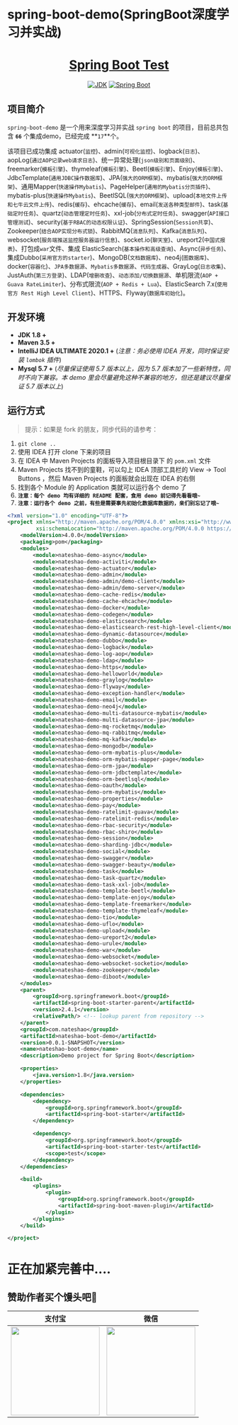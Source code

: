# spring-boot-demo(SpringBoot深度学习并实战)

<h1 align="center"><a href="https://github.com/nateshao" target="_blank">Spring Boot Test</a></h1>
<p align="center">
  <a href="https://www.oracle.com/technetwork/java/javase/downloads/index.html"><img alt="JDK" src="https://img.shields.io/badge/JDK-1.8.0_162-orange.svg"/></a>
  <a href="https://docs.spring.io/spring-boot/docs/2.1.0.RELEASE/reference/html/"><img alt="Spring Boot" src="https://img.shields.io/badge/Spring Boot-2.1.0.RELEASE-brightgreen.svg"/></a>
</p>

## 项目简介

`spring-boot-demo` 是一个用来深度学习并实战 `spring boot` 的项目，目前总共包含 **`66`** 个集成demo，已经完成 **`17`**个。

该项目已成功集成 actuator(`监控`)、admin(`可视化监控`)、logback(`日志`)、aopLog(`通过AOP记录web请求日志`)、统一异常处理(`json级别和页面级别`)、freemarker(`模板引擎`)、thymeleaf(`模板引擎`)、Beetl(`模板引擎`)、Enjoy(`模板引擎`)、JdbcTemplate(`通用JDBC操作数据库`)、JPA(`强大的ORM框架`)、mybatis(`强大的ORM框架`)、通用Mapper(`快速操作Mybatis`)、PageHelper(`通用的Mybatis分页插件`)、mybatis-plus(`快速操作Mybatis`)、BeetlSQL(`强大的ORM框架`)、upload(`本地文件上传和七牛云文件上传`)、redis(`缓存`)、ehcache(`缓存`)、email(`发送各种类型邮件`)、task(`基础定时任务`)、quartz(`动态管理定时任务`)、xxl-job(`分布式定时任务`)、swagger(`API接口管理测试`)、security(`基于RBAC的动态权限认证`)、SpringSession(`Session共享`)、Zookeeper(`结合AOP实现分布式锁`)、RabbitMQ(`消息队列`)、Kafka(`消息队列`)、websocket(`服务端推送监控服务器运行信息`)、socket.io(`聊天室`)、ureport2(`中国式报表`)、打包成`war`文件、集成 ElasticSearch(`基本操作和高级查询`)、Async(`异步任务`)、集成Dubbo(`采用官方的starter`)、MongoDB(`文档数据库`)、neo4j(`图数据库`)、docker(`容器化`)、`JPA多数据源`、`Mybatis多数据源`、`代码生成器`、GrayLog(`日志收集`)、JustAuth(`第三方登录`)、LDAP(`增删改查`)、`动态添加/切换数据源`、单机限流(`AOP + Guava RateLimiter`)、分布式限流(`AOP + Redis + Lua`)、ElasticSearch 7.x(`使用官方 Rest High Level Client`)、HTTPS、Flyway(`数据库初始化`)。

## 开发环境

- **JDK 1.8 +**
- **Maven 3.5 +**
- **IntelliJ IDEA ULTIMATE 2020.1 +** (*注意：务必使用 IDEA 开发，同时保证安装 `lombok` 插件*)
- **Mysql 5.7 +** (*尽量保证使用 5.7 版本以上，因为 5.7 版本加了一些新特性，同时不向下兼容。本 demo 里会尽量避免这种不兼容的地方，但还是建议尽量保证 5.7 版本以上*)

## 运行方式

> 提示：如果是 fork 的朋友，同步代码的请参考：

1. `git clone ..`
2. 使用 IDEA 打开 clone 下来的项目
3. 在 IDEA 中 Maven Projects 的面板导入项目根目录下 的 `pom.xml` 文件
4. Maven Projects 找不到的童鞋，可以勾上 IDEA 顶部工具栏的 View -> Tool Buttons ，然后 Maven Projects 的面板就会出现在 IDEA 的右侧
5. 找到各个 Module 的 Application 类就可以运行各个 demo 了
6. **`注意：每个 demo 均有详细的 README 配套，食用 demo 前记得先看看哦~`**
7. **`注意：运行各个 demo 之前，有些是需要事先初始化数据库数据的，亲们别忘记了哦~`**

```xml
<?xml version="1.0" encoding="UTF-8"?>
<project xmlns="http://maven.apache.org/POM/4.0.0" xmlns:xsi="http://www.w3.org/2001/XMLSchema-instance"
         xsi:schemaLocation="http://maven.apache.org/POM/4.0.0 https://maven.apache.org/xsd/maven-4.0.0.xsd">
    <modelVersion>4.0.0</modelVersion>
    <packaging>pom</packaging>
    <modules>
        <module>nateshao-demo-async</module>
        <module>nateshao-demo-activiti</module>
        <module>nateshao-demo-actuator</module>
        <module>nateshao-demo-admin</module>
        <module>nateshao-demo-admin/demo-client</module>
        <module>nateshao-demo-admin/demo-server</module>
        <module>nateshao-demo-cache-redis</module>
        <module>nateshao-demo-cache-ehcache</module>
        <module>nateshao-demo-docker</module>
        <module>nateshao-demo-codegen</module>
        <module>nateshao-demo-elasticsearch</module>
        <module>nateshao-demo-elasticsearch-rest-high-level-client</module>
        <module>nateshao-demo-dynamic-datasource</module>
        <module>nateshao-demo-dubbo</module>
        <module>nateshao-demo-logback</module>
        <module>nateshao-demo-log-aop</module>
        <module>nateshao-demo-ldap</module>
        <module>nateshao-demo-https</module>
        <module>nateshao-demo-helloworld</module>
        <module>nateshao-demo-graylog</module>
        <module>nateshao-demo-flyway</module>
        <module>nateshao-demo-exception-handler</module>
        <module>nateshao-demo-email</module>
        <module>nateshao-demo-neo4j</module>
        <module>nateshao-demo-multi-datasource-mybatis</module>
        <module>nateshao-demo-multi-datasource-jpa</module>
        <module>nateshao-demo-mq-rocketmq</module>
        <module>nateshao-demo-mq-rabbitmq</module>
        <module>nateshao-demo-mq-kafka</module>
        <module>nateshao-demo-mongodb</module>
        <module>nateshao-demo-orm-mybatis-plus</module>
        <module>nateshao-demo-orm-mybatis-mapper-page</module>
        <module>nateshao-demo-orm-jpa</module>
        <module>nateshao-demo-orm-jdbctemplate</module>
        <module>nateshao-demo-orm-beetlsql</module>
        <module>nateshao-demo-oauth</module>
        <module>nateshao-demo-orm-mybatis</module>
        <module>nateshao-demo-properties</module>
        <module>nateshao-demo-pay</module>
        <module>nateshao-demo-ratelimit-guava</module>
        <module>nateshao-demo-ratelimit-redis</module>
        <module>nateshao-demo-rbac-security</module>
        <module>nateshao-demo-rbac-shiro</module>
        <module>nateshao-demo-session</module>
        <module>nateshao-demo-sharding-jdbc</module>
        <module>nateshao-demo-social</module>
        <module>nateshao-demo-swagger</module>
        <module>nateshao-demo-swagger-beauty</module>
        <module>nateshao-demo-task</module>
        <module>nateshao-demo-task-quartz</module>
        <module>nateshao-demo-task-xxl-job</module>
        <module>nateshao-demo-template-beetl</module>
        <module>nateshao-demo-template-enjoy</module>
        <module>nateshao-demo-template-freemarker</module>
        <module>nateshao-demo-template-thymeleaf</module>
        <module>nateshao-demo-tio</module>
        <module>nateshao-demo-uflo</module>
        <module>nateshao-demo-upload</module>
        <module>nateshao-demo-ureport2</module>
        <module>nateshao-demo-urule</module>
        <module>nateshao-demo-war</module>
        <module>nateshao-demo-websocket</module>
        <module>nateshao-demo-websocket-socketio</module>
        <module>nateshao-demo-zookeeper</module>
        <module>nateshao-demo-diboot</module>
    </modules>
    <parent>
        <groupId>org.springframework.boot</groupId>
        <artifactId>spring-boot-starter-parent</artifactId>
        <version>2.4.1</version>
        <relativePath/> <!-- lookup parent from repository -->
    </parent>
    <groupId>com.nateshao</groupId>
    <artifactId>nateshao-boot-demo</artifactId>
    <version>0.0.1-SNAPSHOT</version>
    <name>nateshao-boot-demo</name>
    <description>Demo project for Spring Boot</description>

    <properties>
        <java.version>1.8</java.version>
    </properties>

    <dependencies>
        <dependency>
            <groupId>org.springframework.boot</groupId>
            <artifactId>spring-boot-starter</artifactId>
        </dependency>

        <dependency>
            <groupId>org.springframework.boot</groupId>
            <artifactId>spring-boot-starter-test</artifactId>
            <scope>test</scope>
        </dependency>
    </dependencies>

    <build>
        <plugins>
            <plugin>
                <groupId>org.springframework.boot</groupId>
                <artifactId>spring-boot-maven-plugin</artifactId>
            </plugin>
        </plugins>
    </build>

</project>
```

# 正在加紧完善中....

## 赞助作者买个馒头吧💚

| 支付宝                                                       | 微信                                                         |
| ------------------------------------------------------------ | ------------------------------------------------------------ |
| <img width="200" height="200" src="https://nateshao.gitee.io/medias/reward/alipay.jpg"/> | <img width="200" height="200" src="https://nateshao.gitee.io/medias/reward/wechat.png"/> |


